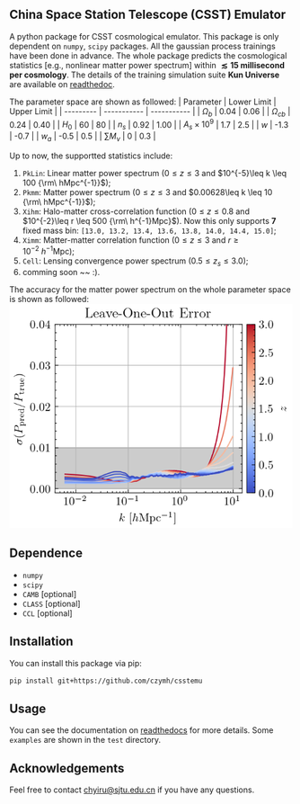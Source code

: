 ## China Space Station Telescope (CSST) Emulator

A python package for CSST cosmological emulator.
This package is only dependent on `numpy`, `scipy` packages.
All the gaussian process trainings have been done in advance.
The whole package predicts the cosmological statistics [e.g., nonlinear matter power spectrum] within **$\lesssim 15$ millisecond per cosmology**.
The details of the training simulation suite **Kun Universe** are available on [readthedoc](https://kunsimulation.readthedocs.io/en/latest/).

The parameter space are shown as followed:
| Parameter | Lower Limit | Upper Limit |
| --------- | ----------- | ----------- |
| $\Omega_b$          | 0.04  | 0.06    |
| $\Omega_{cb}$       | 0.24  | 0.40    |
| $H_0$               | 60    | 80      |
| $n_s$               | 0.92  | 1.00    |
| $A_s\times 10^{9}$  | 1.7   | 2.5     |
| $w$                 | -1.3  | -0.7    |
| $w_a$               | -0.5  | 0.5     |
| $\sum M_{\nu}$      | 0     | 0.3     |

Up to now, the supportted statistics include:
1. `PkLin`: Linear matter power spectrum ($0\leq z \leq3$ and $10^{-5}\leq k \leq 100 {\rm\  hMpc^{-1}}$);
2. `Pkmm`: Matter power spectrum ($0\leq z \leq3$ and $0.00628\leq k \leq 10 {\rm\  hMpc^{-1}}$);
3. `Xihm`: Halo-matter cross-correlation function ($0\leq z \leq0.8$ and $10^{-2}\leq r \leq 500 {\rm\ h^{-1}Mpc}$). Now this only supports **7** fixed mass bin: `[13.0, 13.2, 13.4, 13.6, 13.8, 14.0, 14.4, 15.0]`;
4. `Ximm`: Matter-matter correlation function ($0\leq z \leq3$ and $r \geq 10^{-2} {\  h^{-1}\mathrm{Mpc}}$);
5. `Cell`: Lensing convergence power spectrum ($0.5\leq z_s \leq3.0$);
6. comming soon ~~ :).

The accuracy for the matter power spectrum on the whole parameter space is shown as followed:
![The leave-one-out error of non-linear power spectrum for hmcode2020-based emulator.](./test/pic/LeaveOneOutError-Bk-hmcode2020-N129.png)

## Dependence

- `numpy`
- `scipy`
- `CAMB`  [optional]
- `CLASS` [optional]
- `CCL`   [optional]

## Installation

You can install this package via pip:

```bash
pip install git+https://github.com/czymh/csstemu
```


## Usage

You can see the documentation on [readthedocs](https://csst-emulator.readthedocs.io/en/latest) for more details.
Some `examples` are shown in the `test` directory.


## Acknowledgements
Feel free to contact <chyiru@sjtu.edu.cn> if you have any questions.  
